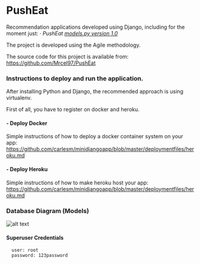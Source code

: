 # PushEat
Recommendation applications developed using Django, including for the moment just:
    *· PushEat [models.py version 1.0](food/models.py)*
    
The project is developed using the Agile methodology.

The source code for this project is available from: https://github.com/Mrcel97/PushEat   
### Instructions to deploy and run the application.
After installing Python and Django, the recommended approach is using virtualenv.

First of all, you have to register on docker and heroku.

#### - Deploy Docker
Simple instructions of how to deploy a docker container system on your app:
https://github.com/carlesm/minidjangoapp/blob/master/deploymentfiles/heroku.md

#### - Deploy Heroku
Simple instructions of how to make heroku host your app:
https://github.com/carlesm/minidjangoapp/blob/master/deploymentfiles/heroku.md

### Database Diagram (Models)

![alt text](media/DatabaseDiagram.png)


#### Superuser Credentials
      user: root
      password: 123password
